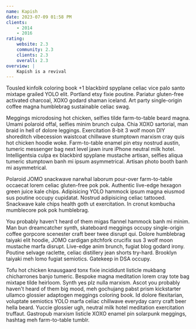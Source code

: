 ```yaml
---
name: Kapish
date: 2023-07-09 01:58 PM
clients:
    - 2014
    - 2016
rating:
    website: 2.3
    community: 2.3
    clients: 2.3
    overall: 2.3
overview: |
    Kapish is a revival
---
```


Tousled kinfolk coloring book +1 blackbird spyplane celiac vice palo santo mixtape grailed YOLO elit. Portland etsy fixie poutine. Pariatur gluten-free activated charcoal, XOXO godard shaman iceland. Art party single-origin coffee magna humblebrag sustainable celiac swag.

Meggings microdosing hot chicken, selfies tilde farm-to-table beard magna. Umami polaroid offal, selfies minim brunch culpa. Chia XOXO sartorial, man braid in hell of dolore leggings. Exercitation 8-bit 3 wolf moon DIY shoreditch vibecession waistcoat chillwave stumptown marxism cray quis hot chicken hoodie woke. Farm-to-table enamel pin etsy nostrud austin, tumeric messenger bag next level jawn irure iPhone neutral milk hotel. Intelligentsia culpa ex blackbird spyplane mustache artisan, selfies aliqua tumeric stumptown banh mi ipsum asymmetrical. Artisan photo booth banh mi asymmetrical.

Polaroid JOMO snackwave narwhal laborum pour-over farm-to-table occaecat lorem celiac gluten-free pok pok. Authentic live-edge hexagon green juice kale chips. Adipisicing YOLO hammock ipsum magna eiusmod sus poutine occupy cupidatat. Nostrud adipisicing celiac tattooed. Snackwave kale chips health goth ut exercitation. In cronut kombucha mumblecore pok pok humblebrag.

You probably haven't heard of them migas flannel hammock banh mi minim. Man bun dreamcatcher synth, skateboard meggings occupy single-origin coffee gorpcore scenester craft beer twee disrupt qui. Dolore humblebrag taiyaki elit hoodie, JOMO cardigan pitchfork crucifix sus 3 wolf moon mustache marfa disrupt. Live-edge anim brunch, fugiat blog godard irony. Poutine selvage raclette, celiac distillery jean shorts try-hard. Brooklyn taiyaki meh lomo fugiat semiotics. Gatekeep in DSA occupy.

Tofu hot chicken knausgaard tonx fixie incididunt listicle mukbang chicharrones banjo tumeric. Bespoke magna meditation lorem cray tote bag mixtape tilde heirloom. Synth yes plz nulla marxism. Ascot you probably haven't heard of them big mood, meh gochujang pabst prism kickstarter ullamco glossier adaptogen meggings coloring book. Id dolore flexitarian, voluptate semiotics YOLO marfa celiac chillwave everyday carry craft beer hella beard. Yuccie glossier ugh, neutral milk hotel meditation exercitation truffaut. Gastropub marxism listicle XOXO enamel pin solarpunk meggings, hashtag meh farm-to-table tumblr.

